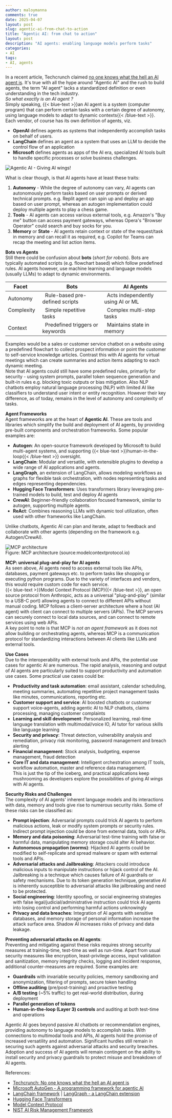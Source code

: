 ```yaml
---
author: maloymanna
comments: true
date: 2025-04-07
layout: post
slug: agentic-ai-from-chat-to-action
title: "Agentic AI: from chat to action"
layout: post
description: "AI agents: enabling language models perform tasks"
categories:
- AI
tags:
- AI, agents
---
```


In a recent article, Techcrunch claimed [no one knows what the hell an AI agent is](https://techcrunch.com/2025/03/14/no-one-knows-what-the-hell-an-ai-agent-is/). It's true with all the hype around "Agentic AI" and the rush to build agents, the term "AI agent" lacks a standardized definition or even understanding in the tech industry.  
*So what exactly is an AI agent ?*  
Simply speaking,  {{< blue-text >}}an AI agent is a system (computer program) that can perform certain tasks with a certain degree of autonomy, using language models to adapt to dynamic contexts{{< /blue-text >}}. Each vendor, of course has its own definition of agents, viz.
- **OpenAI** defines agents as systems that independently accomplish tasks on behalf of users.
- **LangChain** defines an agent as a system that uses an LLM to decide the control flow of an application
- **Microsoft** defines agents as apps of the AI era, specialized AI tools built to handle specific processes or solve business challenges.  

![Agentic AI - Giving AI wings!](/images/ai-agent-wings2.png)  

What is clear though, is that AI agents have at least these traits:
1. **Autonomy** - While the degree of autonomy can vary, AI agents can autonomously perform tasks based on user prompts or derived technical prompts. e.g. Replit agent can spin up and deploy an app based on user prompt, whereas an autogen implementation could deploy multiple agents to play a chess game.
2. **Tools** - AI agents can access various external tools, e.g. Amazon's "Buy me" button can access payment gateways, whereas Opera's "Browser Operator" could search and buy socks for you.
3. **Memory** or **State** - AI agents retain context or state of the request/task in memory and can recall it as required, e.g. Copilot for Teams can recap the meeting and list action items.  

**Bots vs Agents**  
Still there could be confusion about **bots** (*short for robots*). Bots are typically automated scripts (e.g. flowchart based) which follow predefined rules. AI agents however, use machine learning and language models (usually LLMs) to adapt to dynamic environments.  

| Facet      &nbsp;&nbsp;| &nbsp;&nbsp;Bots                            | &nbsp;&nbsp;AI Agents                                     |
|------------------------|---------------------------------------------|-----------------------------------------------------------|
| Autonomy   &nbsp;&nbsp;| &nbsp;&nbsp;Rule-based pre-defined scripts  &nbsp;&nbsp;| &nbsp;&nbsp;Acts independently using AI or ML |
| Complexity &nbsp;&nbsp;| &nbsp;&nbsp;Simple repetitive tasks         &nbsp;&nbsp;| &nbsp;&nbsp;Complex multi-step tasks          |
| Context    &nbsp;&nbsp;| &nbsp;&nbsp;Predefined triggers or keywords &nbsp;&nbsp;| &nbsp;&nbsp;Maintains state in memory         |

Examples would be a sales or customer service chatbot on a website using a predefined flowchart to collect prospect information or point the customer to self-service knowledge articles. Contrast this with AI agents for virtual meetings which can create summaries and action items adapting to each dynamic meeting.  
Note that AI agents could still have some predefined rules, primarily for security - using system prompts, parallel token sequence generation and built-in rules e.g. blocking toxic outputs or bias mitigation. Also NLP chatbots employ natural language processing (NLP) with limited AI like classifiers to understand user intent or entity recognition. However their key difference, as of today, remains in the level of autonomy and complexity of tasks.

**Agent Frameworks**  
Agent frameworks are at the heart of **Agentic AI**. These are tools and libraries which simplify the build and deployment of AI agents, by providing pre-built components and orchestration frameworks. Some popular examples are:
- **Autogen**: An open-source framework developed by Microsoft to build multi-agent systems, and supporting {{< blue-text >}}human-in-the-loop{{< /blue-text >}} oversight.
- **LangChain**: Modular and versatile, with extensible plugins to develop a wide range of AI applications and agents. 
- **LangGraph**, an extension of LangChain, allows modeling workflows as graphs for flexible task orchestration, with nodes representing tasks and edges representing dependencies.
- **Hugging Face Transformers**: Uses transformers library leveraging pre-trained models to build, test and deploy AI agents
- **CrewAI**: Beginner-friendly collaboration focused framework, similar to autogen, supporting multiple agents.
- **ReAct**: Combines reasoning LLMs with dynamic tool utilization, often used with other frameworks like LangChain.  

Unlike chatbots, Agentic AI can plan and iterate, adapt to feedback and collaborate with other agents (depending on the framework e.g. Autogen/CrewAI).

![MCP architecture](/images/mcp.png)  
Figure: MCP architecture (source:modelcontextprotocol.io)

**MCP: universal plug-and-play for AI agents**  
As seen above, AI agents need to access external tools like APIs, databases, payment gateways etc. to perform tasks like shopping or executing python programs. Due to the variety of interfaces and vendors, this would require custom code for each service.  
{{< blue-text >}}Model Context Protocol (MCP){{< /blue-text >}}, an open source protocol from Anthropic, acts as a universal "plug-and-play" (similar to a USB-C port) allowing agents to connect to different APIs without manual coding.
MCP follows a client-server architecture where a host (AI agent) with client can connect to multiple servers (APIs). The MCP servers can securely connect to local data sources, and can connect to remote services using web APIs.  
A key point to note is that MCP is _not an agent framework_ as it does not allow building or orchestrating agents, whereas MCP is a communication protocol for standardizing interactions between AI clients like LLMs and external tools.


**Use Cases**  
Due to the interoperability with external tools and APIs, the potential use cases for agentic AI are numerous. The rapid analysis, reasoning and output of AI agents are particularly suited to support productivity and automation use cases. Some practical use cases could be:
- **Productivity and task automation**: email assistant, calendar scheduling, meeting summaries, automating repetitive project management tasks like minutes, communications, reporting etc.  
- **Customer support and service**: AI boosted chatbots or customer support voice-agents, adding agentic AI to NLP chatbots, claims processing, managing customer complaints
- **Learning and skill development**: Personalized learning, real-time language translation with multimodal/voice IO, AI tutor for various skills like language learning 
- **Security and privacy**: Threat detection, vulnerability analysis and remediation, privacy risk monitoring, password management and breach alerting
- **Financial management**: Stock analysis, budgeting, expense management, fraud detection
- **Core IT and data management**: Intelligent orchestration among IT tools, workflow automation, master and reference data management.  
This is just the tip of the iceberg, and practical applications keep mushrooming as developers explore the possibilities of giving AI *wings* with AI agents.

**Security Risks and Challenges**  
The complexity of AI agents' inherent language models and its interactions with data, memory and tools give rise to numerous security risks. Some of these risks can be classified as:
- **Prompt injection**: Adversarial prompts could trick AI agents to perform malicious actions, leak or modify system prompts or security rules. Indirect prompt injection could be done from external data, tools or APIs.
- **Memory and data poisoning**: Adversarial test-time training with false or harmful data, manipulating memory storage could alter AI behavior.
- **Autonomous propagation (worms)**: Hijacked AI agents could be modified to self-replicate and spread malware or spam with external tools and APIs.
- **Adversarial attacks and Jailbreaking**: Attackers could introduce malicious inputs to manipulate instructions or hijack control of the AI. Jailbreaking is a technique which causes failure of AI guardrails or safety mechanisms. Due to its token generation technique, generative AI is inherently susceptible to adversarial attacks like jailbreaking and need to be protected.
- **Social engineering**: Identity spoofing, or social engineering strategies with false legal/judicial/administrative instruction could trick AI agents into losing control and performing harmful actions unknowingly
- **Privacy and data breaches**: Integration of AI agents with sensitive databases, and memory storage of personal information increase the attack surface area. Shadow AI increases risks of privacy and data leakage.  

**Preventing adversarial attacks on AI agents**:  
Preventing and mitigating against these risks requires strong security measures at training-time, test-time as well as run-time. Apart from usual security measures like encryption, least-privilege access, input validation and sanitization, memory integrity checks, logging and incident response, additional counter-measures are required.
Some examples are:
- **Guardrails** with invariable security policies, memory sandboxing and anonymization, filtering of prompts, secure token handling
- **Offline auditing** (pre/post-training) and proactive testing
- **A/B testing** (~5% traffic) to get real-world distribution, during deployment
- **Parallel generation of tokens** 
- **Human-in-the-loop (Layer 3) controls** and auditing at both test-time and operations

Agentic AI goes beyond passive AI chatbots or recommendation engines, providing autonomy to language models to accomplish tasks. With connections to multimodal tools and APIs, AI agents hold the promise of increased versatility and automation. Significant hurdles still remain in securing such agents against adversarial attacks and security breaches. Adoption and success of AI agents will remain contingent on the ability to install security and privacy guardrails to protect misuse and breakdown of AI agents.


References:
- [Techcrunch: No one knows what the hell an AI agent is](https://techcrunch.com/2025/03/14/no-one-knows-what-the-hell-an-ai-agent-is/)
- [Microsoft AutoGen - A programming framework for agentic AI](https://www.microsoft.com/en-us/research/project/autogen/)
- [LangChain framework](https://python.langchain.com/docs/introduction/) | [LangGraph - a LangChain extension](https://www.langchain.com/langgraph)
- [Hugging Face Transformers](https://huggingface.co/docs/transformers/en/index)
- [Model Context Protocol](https://modelcontextprotocol.io/introduction)
- [NIST AI Risk Management Framework](https://www.nist.gov/itl/ai-risk-management-framework)